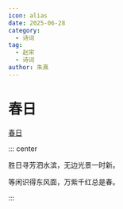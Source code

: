 ```yaml
---
icon: alias
date: 2025-06-28
category:
  - 诗词
tag:
  - 赵宋
  - 诗词
author: 朱熹
---
```


# 春日

<!-- more -->

[春日](https://cdnblog.laikecc.xyz/2025/IMG_2623.JPEG)

::: center

胜日寻芳泗水滨，无边光景一时新。

等闲识得东风面，万紫千红总是春。

:::


